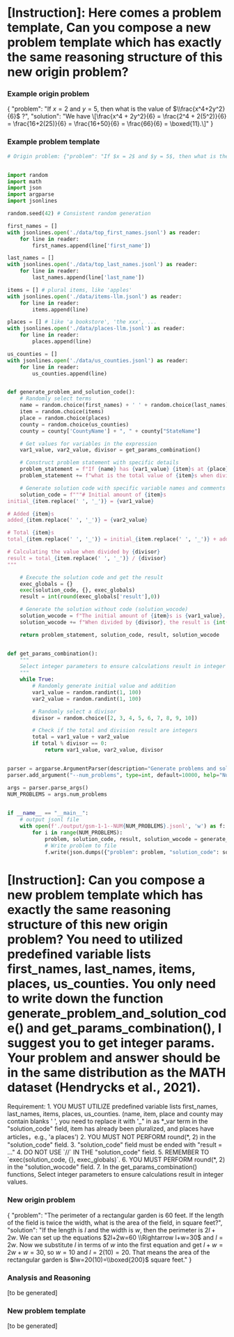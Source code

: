 # [Instruction]: Here comes a problem template, Can you compose a new problem template which has exactly the same reasoning structure of this new origin problem?

### Example origin problem 
{
    "problem": "If $x = 2$ and $y = 5$, then what is the value of $\\frac{x^4+2y^2}{6}$ ?", 
    "solution": "We have  \\[\\frac{x^4 + 2y^2}{6} = \\frac{2^4 + 2(5^2)}{6} = \\frac{16+2(25)}{6} = \\frac{16+50}{6} = \\frac{66}{6} = \\boxed{11}.\\]"
}

### Example problem template
```python
# Origin problem: {"problem": "If $x = 2$ and $y = 5$, then what is the value of $\\frac{x^4+2y^2}{6}$ ?", "solution": "We have  \\[\\frac{x^4 + 2y^2}{6} = \\frac{2^4 + 2(5^2)}{6} = \\frac{16+2(25)}{6} = \\frac{16+50}{6} = \\frac{66}{6} = \\boxed{11}.\\]"}


import random
import math
import json
import argparse
import jsonlines

random.seed(42) # Consistent random generation

first_names = []
with jsonlines.open('./data/top_first_names.jsonl') as reader:
    for line in reader:
        first_names.append(line['first_name'])

last_names = []
with jsonlines.open('./data/top_last_names.jsonl') as reader:
    for line in reader:
        last_names.append(line['last_name'])

items = [] # plural items, like 'apples'
with jsonlines.open('./data/items-llm.jsonl') as reader:
    for line in reader:
        items.append(line)

places = [] # like 'a bookstore', 'the xxx', ...
with jsonlines.open('./data/places-llm.jsonl') as reader:
    for line in reader:
        places.append(line)

us_counties = []
with jsonlines.open('./data/us_counties.jsonl') as reader:
    for line in reader:
        us_counties.append(line)


def generate_problem_and_solution_code():
    # Randomly select terms
    name = random.choice(first_names) + ' ' + random.choice(last_names)
    item = random.choice(items)
    place = random.choice(places)
    county = random.choice(us_counties)
    county = county['CountyName'] + ", " + county["StateName"]

    # Get values for variables in the expression
    var1_value, var2_value, divisor = get_params_combination()

    # Construct problem statement with specific details
    problem_statement = f"If {name} has {var1_value} {item}s at {place} in {county}, and {var2_value} more are added, "
    problem_statement += f"what is the total value of {item}s when divided by {divisor}?"

    # Generate solution code with specific variable names and comments
    solution_code = f"""# Initial amount of {item}s
initial_{item.replace(' ', '_')} = {var1_value}

# Added {item}s
added_{item.replace(' ', '_')} = {var2_value}

# Total {item}s
total_{item.replace(' ', '_')} = initial_{item.replace(' ', '_')} + added_{item.replace(' ', '_')}

# Calculating the value when divided by {divisor}
result = total_{item.replace(' ', '_')} / {divisor}
"""

    # Execute the solution code and get the result
    exec_globals = {}
    exec(solution_code, {}, exec_globals)
    result = int(round(exec_globals['result'],0))

    # Generate the solution without code (solution_wocode)
    solution_wocode = f"The initial amount of {item}s is {var1_value}, and {var2_value} more are added, making a total of {var1_value} + {var2_value} = {var1_value + var2_value}. "
    solution_wocode += f"When divided by {divisor}, the result is {int(round(result, 0))}."

    return problem_statement, solution_code, result, solution_wocode


def get_params_combination():
    """
    Select integer parameters to ensure calculations result in integer values.
    """
    while True:
        # Randomly generate initial value and addition
        var1_value = random.randint(1, 100)
        var2_value = random.randint(1, 100)

        # Randomly select a divisor
        divisor = random.choice([2, 3, 4, 5, 6, 7, 8, 9, 10])

        # Check if the total and division result are integers
        total = var1_value + var2_value
        if total % divisor == 0:
            return var1_value, var2_value, divisor


parser = argparse.ArgumentParser(description="Generate problems and solutions.")
parser.add_argument("--num_problems", type=int, default=10000, help="Number of problems to generate")

args = parser.parse_args()
NUM_PROBLEMS = args.num_problems

        
if __name__ == "__main__":
    # output jsonl file
    with open(f'./output/gsm-1-1--NUM{NUM_PROBLEMS}.jsonl', 'w') as f:
        for i in range(NUM_PROBLEMS):
            problem, solution_code, result, solution_wocode = generate_problem_and_solution_code()
            # Write problem to file
            f.write(json.dumps({"problem": problem, "solution_code": solution_code, "solution_wocode": solution_wocode, "result": str(result), "idx": i}) + '\n')
```

# [Instruction]: Can you compose a new problem template which has exactly the same reasoning structure of this new origin problem? You need to utilized predefined variable lists first_names, last_names, items, places, us_counties. **You only need to write down the function generate_problem_and_solution_code() and get_params_combination()**, I suggest you to get integer params. Your problem and answer should be in the same distribution as the MATH dataset (Hendrycks et al., 2021).

<system>
Requirement:
1. YOU MUST UTILIZE predefined variable lists first_names, last_names, items, places, us_counties. (name, item, place and county may contain blanks ' ', you need to replace it with '_" in as *_var term in the "solution_code" field, item has already been pluralized, and places have articles，e.g., 'a places')
2. YOU MUST NOT PERFORM round(*, 2) in the "solution_code" field.
3. "solution_code" field must be ended with "result = ..."
4. DO NOT USE `//` IN THE "solution_code" field.
5. REMEMBER TO `exec(solution_code, {}, exec_globals)`.
6. YOU MUST PERFORM round(*, 2) in the "solution_wocode" field.
7. In the get_params_combination() functions, Select integer parameters to ensure calculations result in integer values.
</system>

### New origin problem 
{
    "problem": "The perimeter of a rectangular garden is 60 feet. If the length of the field is twice the width, what is the area of the field, in square feet?", 
    "solution": "If the length is $l$ and the width is $w$, then the perimeter is $2l+2w$. We can set up the equations $2l+2w=60 \\Rightarrow l+w=30$ and $l=2w$. Now we substitute $l$ in terms of $w$ into the first equation and get $l+w=2w+w=30$, so $w=10$ and $l=2(10)=20$. That means the area of the rectangular garden is $lw=20(10)=\\boxed{200}$ square feet."
}

### Analysis and Reasoning

[to be generated]

### New problem template

[to be generated]
